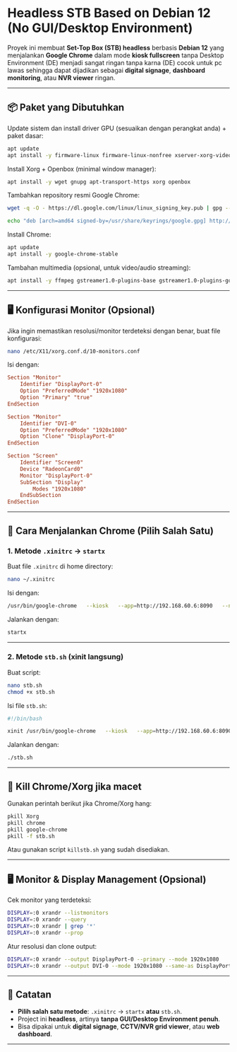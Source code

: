 # Headless STB Based on Debian 12 (No GUI/Desktop Environment)

Proyek ini membuat **Set-Top Box (STB) headless** berbasis **Debian 12** yang menjalankan **Google Chrome** dalam mode **kiosk fullscreen** tanpa Desktop Environment (DE) menjadi sangat ringan tanpa karna (DE) cocok untuk pc lawas sehingga dapat dijadikan sebagai **digital signage**, **dashboard monitoring**, atau **NVR viewer** ringan.

---

## 📦 Paket yang Dibutuhkan

Update sistem dan install driver GPU (sesuaikan dengan perangkat anda) + paket dasar:

```bash
apt update
apt install -y firmware-linux firmware-linux-nonfree xserver-xorg-video-radeon mesa-va-drivers vainfo
```

Install Xorg + Openbox (minimal window manager):

```bash
apt install -y wget gnupg apt-transport-https xorg openbox
```

Tambahkan repository resmi Google Chrome:

```bash
wget -q -O - https://dl.google.com/linux/linux_signing_key.pub | gpg --dearmor -o /usr/share/keyrings/google.gpg

echo "deb [arch=amd64 signed-by=/usr/share/keyrings/google.gpg] http://dl.google.com/linux/chrome/deb/ stable main"   | tee /etc/apt/sources.list.d/google-chrome.list
```

Install Chrome:

```bash
apt update
apt install -y google-chrome-stable
```

Tambahan multimedia (opsional, untuk video/audio streaming):

```bash
apt install -y ffmpeg gstreamer1.0-plugins-base gstreamer1.0-plugins-good gstreamer1.0-plugins-bad gstreamer1.0-plugins-ugly gstreamer1.0-libav
```

---

## 🖥️ Konfigurasi Monitor (Opsional)

Jika ingin memastikan resolusi/monitor terdeteksi dengan benar, buat file konfigurasi:

```bash
nano /etc/X11/xorg.conf.d/10-monitors.conf
```

Isi dengan:

```conf
Section "Monitor"
    Identifier "DisplayPort-0"
    Option "PreferredMode" "1920x1080"
    Option "Primary" "true"
EndSection

Section "Monitor"
    Identifier "DVI-0"
    Option "PreferredMode" "1920x1080"
    Option "Clone" "DisplayPort-0"
EndSection

Section "Screen"
    Identifier "Screen0"
    Device "RadeonCard0"
    Monitor "DisplayPort-0"
    SubSection "Display"
        Modes "1920x1080"
    EndSubSection
EndSection
```

---

## 🚀 Cara Menjalankan Chrome (Pilih Salah Satu)

### 1. Metode `.xinitrc` → `startx`

Buat file `.xinitrc` di home directory:

```bash
nano ~/.xinitrc
```

Isi dengan:

```bash
/usr/bin/google-chrome   --kiosk   --app=http://192.168.60.6:8090   --no-first-run   --disable-translate   --no-sandbox   --start-fullscreen   --window-position=0,0   --window-size=1920,1080   --force-device-scale-factor=1   --alsa-output-device=default   --autoplay-policy=no-user-gesture-required
```

Jalankan dengan:

```bash
startx
```

---

### 2. Metode `stb.sh` (xinit langsung)

Buat script:

```bash
nano stb.sh
chmod +x stb.sh
```

Isi file `stb.sh`:

```bash
#!/bin/bash

xinit /usr/bin/google-chrome   --kiosk   --app=http://192.168.60.6:8090   --no-first-run   --disable-translate   --no-sandbox   --start-fullscreen   --window-position=0,0   --window-size=1920x1080   --force-device-scale-factor=1   --alsa-output-device=default   --autoplay-policy=no-user-gesture-required
```

Jalankan dengan:

```bash
./stb.sh
```

---

## 🛑 Kill Chrome/Xorg jika macet

Gunakan perintah berikut jika Chrome/Xorg hang:

```bash
pkill Xorg
pkill chrome
pkill google-chrome
pkill -f stb.sh
```

Atau gunakan script `killstb.sh` yang sudah disediakan.

---

## 🖥️ Monitor & Display Management (Opsional)

Cek monitor yang terdeteksi:

```bash
DISPLAY=:0 xrandr --listmonitors
DISPLAY=:0 xrandr --query
DISPLAY=:0 xrandr | grep '*'
DISPLAY=:0 xrandr --prop
```

Atur resolusi dan clone output:

```bash
DISPLAY=:0 xrandr --output DisplayPort-0 --primary --mode 1920x1080
DISPLAY=:0 xrandr --output DVI-0 --mode 1920x1080 --same-as DisplayPort-0
```

---

## 📖 Catatan

- **Pilih salah satu metode**: `.xinitrc` → `startx` **atau** `stb.sh`.  
- Project ini **headless**, artinya **tanpa GUI/Desktop Environment penuh**.  
- Bisa dipakai untuk **digital signage**, **CCTV/NVR grid viewer**, atau **web dashboard**.

---
